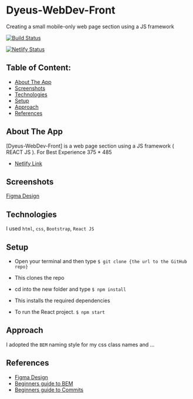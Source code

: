 # Dyeus-WebDev-Front
Creating a small mobile-only web page section using a JS framework

[![Build Status](https://travis-ci.org/joemccann/dillinger.svg?branch=master)](https://travis-ci.org/joemccann/dillinger)

[![Netlify Status](https://api.netlify.com/api/v1/badges/d1756a36-8726-46f3-9f77-a50015b632a1/deploy-status)](https://app.netlify.com/sites/dyeus-webdev/deploys)

## Table of Content:

- [About The App](#about-the-app)
- [Screenshots](#screenshots)
- [Technologies](#technologies)
- [Setup](#setup)
- [Approach](#approach)
- [References](#References)

## About The App
[Dyeus-WebDev-Front] is a web page section using a JS framework ( REACT JS ). For Best Experience 375 * 485
- [Netlify Link](https://dyeus-webdev.netlify.app/)

## Screenshots
[Figma Design](https://www.figma.com/file/8nZYb5FIrfSOBh2uzLfsaZ/Task---Dyeus-WebD?node-id=0%3A1)

## Technologies
I used `html`, `css`, `Bootstrap`, `React JS`

## Setup
- Open your terminal and then type
`
$ git clone {the url to the GitHub repo}
`

- This clones the repo

- cd into the new folder and type
`
$ npm install
`
- This installs the required dependencies

- To run the React project.
`
$ npm start
`

## Approach
I adopted the `BEM` naming style for my css class names and ...

## References
- [Figma Design](https://www.google.com/url?q=https://help.figma.com/hc/en-us/articles/360040028114-Guide-to-exports-in-Figma&sa=D&source=editors&ust=1651576660844025&usg=AOvVaw0L6z60EbH_NI6Uv4o920Jv)
- [Beginners guide to BEM](https://www.google.com/url?q=https://sparkbox.com/foundry/bem_by_example&sa=D&source=editors&ust=1651576660841568&usg=AOvVaw2eAfMY_OHsY9F9uWU2SWhi)
- [Beginners guide to Commits](https://www.google.com/url?q=https://chris.beams.io/posts/git-commit/&sa=D&source=editors&ust=1651576660842600&usg=AOvVaw2nhXvCdgQH3N8hpRd8H-FI)

